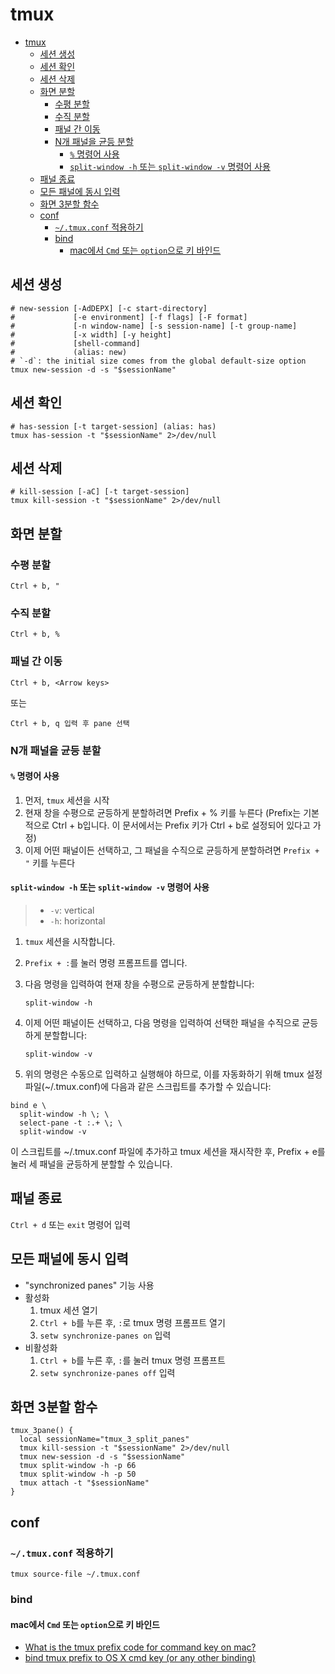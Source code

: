 # tmux

- [tmux](#tmux)
    - [세션 생성](#세션-생성)
    - [세션 확인](#세션-확인)
    - [세션 삭제](#세션-삭제)
    - [화면 분할](#화면-분할)
        - [수평 분할](#수평-분할)
        - [수직 분할](#수직-분할)
        - [패널 간 이동](#패널-간-이동)
        - [N개 패널을 균등 분할](#n개-패널을-균등-분할)
            - [`%` 명령어 사용](#-명령어-사용)
            - [`split-window -h` 또는 `split-window -v` 명령어 사용](#split-window--h-또는-split-window--v-명령어-사용)
    - [패널 종료](#패널-종료)
    - [모든 패널에 동시 입력](#모든-패널에-동시-입력)
    - [화면 3분할 함수](#화면-3분할-함수)
    - [conf](#conf)
        - [`~/.tmux.conf` 적용하기](#tmuxconf-적용하기)
        - [bind](#bind)
            - [mac에서 `Cmd` 또는 `option`으로 키 바인드](#mac에서-cmd-또는-option으로-키-바인드)

## 세션 생성

```shell
# new-session [-AdDEPX] [-c start-directory] 
#             [-e environment] [-f flags] [-F format] 
#             [-n window-name] [-s session-name] [-t group-name] 
#             [-x width] [-y height] 
#             [shell-command] 
#             (alias: new)
# `-d`: the initial size comes from the global default-size option
tmux new-session -d -s "$sessionName"
```

## 세션 확인

```shell
# has-session [-t target-session] (alias: has)
tmux has-session -t "$sessionName" 2>/dev/null
```

## 세션 삭제

```shell
# kill-session [-aC] [-t target-session]
tmux kill-session -t "$sessionName" 2>/dev/null
```

## 화면 분할

### 수평 분할

```shell
Ctrl + b, "
```

### 수직 분할

```shell
Ctrl + b, %
```

### 패널 간 이동

```shell
Ctrl + b, <Arrow keys>
```

또는

```shell
Ctrl + b, q 입력 후 pane 선택
```

### N개 패널을 균등 분할

#### `%` 명령어 사용

1. 먼저, `tmux` 세션을 시작
2. 현재 창을 수평으로 균등하게 분할하려면 Prefix + % 키를 누른다 (Prefix는 기본적으로 Ctrl + b입니다. 이 문서에서는 Prefix 키가 Ctrl + b로 설정되어 있다고 가정)
3. 이제 어떤 패널이든 선택하고, 그 패널을 수직으로 균등하게 분할하려면 `Prefix + "` 키를 누른다

#### `split-window -h` 또는 `split-window -v` 명령어 사용

> - `-v`: vertical
> - `-h`: horizontal

1. `tmux` 세션을 시작합니다.
2. `Prefix + :`를 눌러 명령 프롬프트를 엽니다.
3. 다음 명령을 입력하여 현재 창을 수평으로 균등하게 분할합니다:

    ```shell
    split-window -h
    ```

4. 이제 어떤 패널이든 선택하고, 다음 명령을 입력하여 선택한 패널을 수직으로 균등하게 분할합니다:

    ```shell
    split-window -v
    ```

5. 위의 명령은 수동으로 입력하고 실행해야 하므로, 이를 자동화하기 위해 tmux 설정 파일(~/.tmux.conf)에 다음과 같은 스크립트를 추가할 수 있습니다:

```shell
bind e \
  split-window -h \; \
  select-pane -t :.+ \; \
  split-window -v
```

이 스크립트를 ~/.tmux.conf 파일에 추가하고 tmux 세션을 재시작한 후, Prefix + e를 눌러 세 패널을 균등하게 분할할 수 있습니다.

## 패널 종료

`Ctrl + d` 또는 `exit` 명령어 입력

## 모든 패널에 동시 입력

- "synchronized panes" 기능 사용
- 활성화
    1. tmux 세션 열기
    2. `Ctrl + b`를 누른 후, `:`로 tmux 명령 프롬프트 열기
    3. `setw synchronize-panes on` 입력
- 비활성화
    1. `Ctrl + b`를 누른 후, `:`를 눌러 tmux 명령 프롬프트
    2. `setw synchronize-panes off` 입력

## 화면 3분할 함수

```shell
tmux_3pane() {
  local sessionName="tmux_3_split_panes"
  tmux kill-session -t "$sessionName" 2>/dev/null
  tmux new-session -d -s "$sessionName"
  tmux split-window -h -p 66
  tmux split-window -h -p 50
  tmux attach -t "$sessionName"
}
```

## conf

### `~/.tmux.conf` 적용하기

```shell
tmux source-file ~/.tmux.conf
```

### bind

#### mac에서 `Cmd` 또는 `option`으로 키 바인드

- [What is the tmux prefix code for command key on mac?](https://unix.stackexchange.com/questions/453466/what-is-the-tmux-prefix-code-for-command-key-on-mac)
- [bind tmux prefix to OS X cmd key (or any other binding)](https://superuser.com/questions/259614/bind-tmux-prefix-to-os-x-cmd-key-or-any-other-binding)
